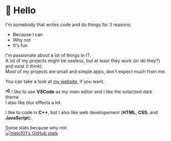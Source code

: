 # 👋 Hello
I'm somebody that writes code and do things for 3 reasons:
- Because I can
- Why not
- It's fun

I'm passionate about a lot of things in IT.\
A lot of my projects might be useless, but at least they work (or do they?) and exist (I think).\
Most of my projects are small and simple apps, don't expect much from me.

You can take a look at [my website](https://hlelo101.github.io), if you want.

<img src="vscodeIcon.png" alt="VScode icon" width="15" height="15"> I like to use **VSCode** as my main editor and I like the solarized dark theme\
I also like blur effects a lot.

I like to code in **C++**, but I also like web developement (**HTML**, **CSS**, and **JavaScript**).

Some stats because why not:\
[![hlelo101's GitHub stats](https://github-readme-stats.vercel.app/api?username=hlelo101)](https://github.com/anuraghazra/github-readme-stats)
